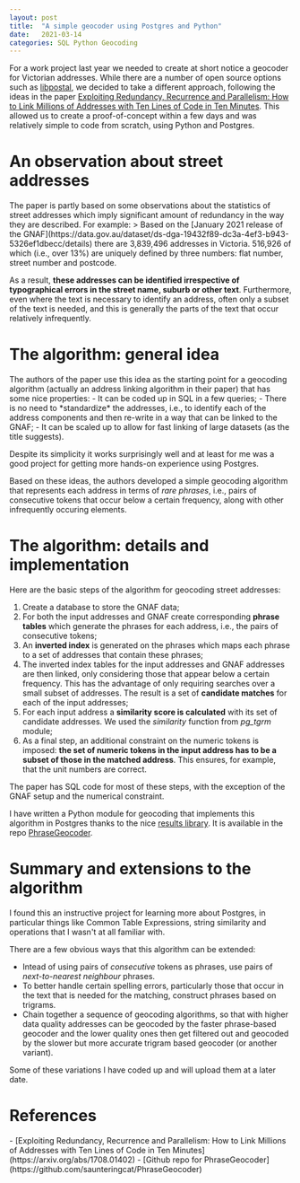 ```yaml
---
layout: post
title:  "A simple geocoder using Postgres and Python"
date:   2021-03-14
categories: SQL Python Geocoding
---
```


For a work project last year we needed to create at short notice a geocoder for Victorian addresses. While there are a number of open source options such as [libpostal](https://github.com/openvenues/libpostal), we decided to take a different approach, following the ideas in the paper [Exploiting Redundancy, Recurrence and Parallelism: How to Link Millions of Addresses with Ten Lines of Code in Ten Minutes](https://arxiv.org/abs/1708.01402). This allowed us to create a proof-of-concept within a few days and was relatively simple to code from scratch, using Python and Postgres.

<h1>An observation about street addresses</h1>
The paper is partly based on some observations about the statistics of street addresses which imply significant amount of redundancy in the way they are described. For example:
> Based on the [January 2021 release of the GNAF](https://data.gov.au/dataset/ds-dga-19432f89-dc3a-4ef3-b943-5326ef1dbecc/details) there are 3,839,496 addresses in Victoria. 516,926 of which (i.e., over 13%) are uniquely defined by three numbers: flat number, street number and postcode. 

As a result, **these addresses can be identified irrespective of typographical errors in the street name, suburb or other text**. Furthermore, even where the text is necessary to identify an address, often only a subset of the text is needed, and this is generally the parts of the text that occur relatively infrequently.

<h1>The algorithm: general idea</h1>
The authors of the paper use this idea as the starting point for a geocoding algorithm (actually an address linking algorithm in their paper) that has some nice properties:
- It can be coded up in SQL in a few queries;
- There is no need to *standardize* the addresses, i.e., to identify each of the address components and then re-write in a way that can be linked to the GNAF;
- It can be scaled up to allow for fast linking of large datasets (as the title suggests).

Despite its simplicity it works surprisingly well and at least for me was a good project for getting more hands-on experience using Postgres. 

Based on these ideas, the authors developed a simple geocoding algorithm that represents each address in terms of *rare phrases*, i.e., pairs of consecutive tokens that occur below a certain frequency, along with other infrequently occuring elements. 

<h1>The algorithm: details and implementation</h1>

Here are the basic steps of the algorithm for geocoding street addresses:

1. Create a database to store the GNAF data;
2. For both the input addresses and GNAF create corresponding **phrase tables** which generate the phrases for each address, i.e., the pairs of consecutive tokens;
3. An **inverted index** is generated on the phrases which maps each phrase to a set of addresses that contain these phrases;
4. The inverted index tables for the input addresses and GNAF addresses are then linked, only considering those that appear below a certain frequency. This has the advantage of only requiring searches over a small subset of addresses. The result is a set of **candidate matches** for each of the input addresses;
5. For each input address a **similarity score is calculated** with its set of candidate addresses. We used the *similarity* function from *pg_tgrm* module;
6. As a final step, an additional constraint on the numeric tokens is imposed: **the set of numeric tokens in the input address has to be a subset of those in the matched address**. This ensures, for example, that the unit numbers are correct.

The paper has SQL code for most of these steps, with the exception of the GNAF setup and the numerical constraint.

I have written a Python module for geocoding that implements this algorithm in Postgres thanks to the nice [results library](https://pypi.org/project/results/). It is available in the repo [PhraseGeocoder](https://github.com/saunteringcat/PhraseGeocoder).

<h1>Summary and extensions to the algorithm</h1>
I found this an instructive project for learning more about Postgres, in particular things like Common Table Expressions, string similarity and operations that I wasn't at all familiar with.

There are a few obvious ways that this algorithm can be extended:
- Intead of using pairs of *consecutive* tokens as phrases, use pairs of *next-to-nearest neighbour* phrases.
- To better handle certain spelling errors, particularly those that occur in the text that is needed for the matching, construct phrases based on trigrams.
- Chain together a sequence of geocoding algorithms, so that with higher data quality addresses can be geocoded by the faster phrase-based geocoder and the lower quality ones then get filtered out and geocoded by the slower but more accurate trigram based geocoder (or another variant).

Some of these variations I have coded up and will upload them at a later date.

<h1>References</h1>
- [Exploiting Redundancy, Recurrence and Parallelism: How to Link Millions of Addresses with Ten Lines of Code in Ten Minutes](https://arxiv.org/abs/1708.01402)
- [Github repo for PhraseGeocoder](https://github.com/saunteringcat/PhraseGeocoder)